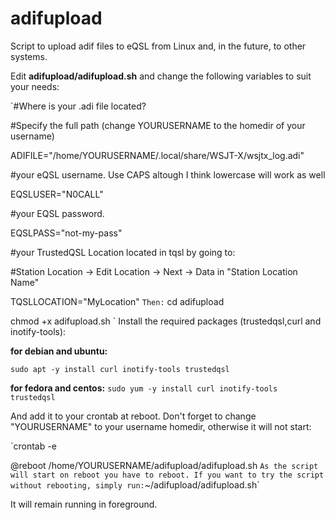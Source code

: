 # adifupload
Script to upload adif files to eQSL from Linux and, in the future, to other systems.

Edit **adifupload/adifupload.sh** and change the following variables to suit your needs:

`#Where is your .adi file located? 

#Specify the full path (change YOURUSERNAME to the homedir of your username)

ADIFILE="/home/YOURUSERNAME/.local/share/WSJT-X/wsjtx_log.adi"

#your eQSL username. Use CAPS altough I think lowercase will work as well

EQSLUSER="N0CALL"

#your EQSL password.

EQSLPASS="not-my-pass"

#your TrustedQSL Location located in tqsl by going to:

#Station Location -> Edit Location -> Next -> Data in "Station Location Name"

TQSLLOCATION="MyLocation"
`
Then:
`
cd adifupload

chmod +x adifupload.sh
`
Install the required packages (trustedqsl,curl and inotify-tools):

**for debian and ubuntu:**

`
sudo apt -y install curl inotify-tools trustedqsl
`

**for fedora and centos:**
`
sudo yum -y install curl inotify-tools trustedqsl
`

And add it to your crontab at reboot. Don't forget to change "YOURUSERNAME" to your username homedir, otherwise it will not start:

`crontab -e

@reboot /home/YOURUSERNAME/adifupload/adifupload.sh
`
As the script will start on reboot you have to reboot.
If you want to try the script without rebooting, simply run:
`~/adifupload/adifupload.sh`

It will remain running in foreground.
